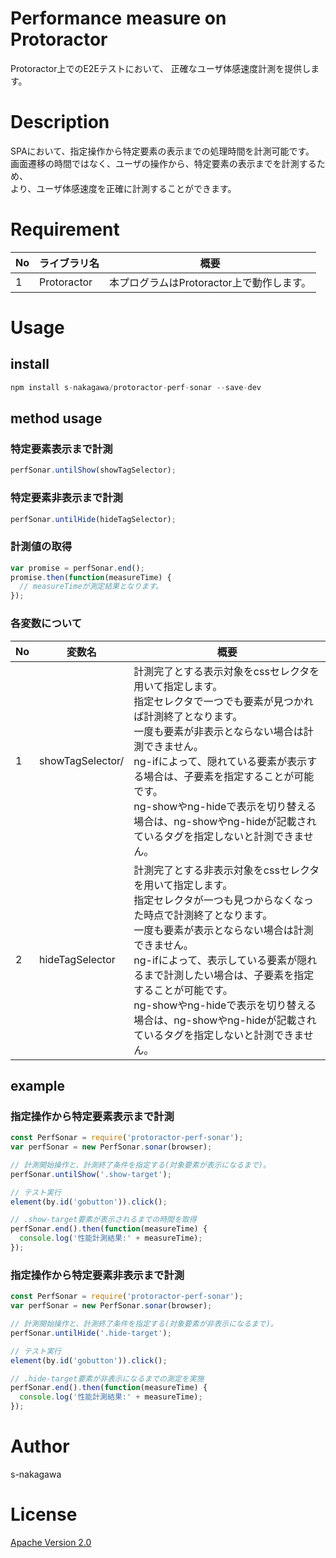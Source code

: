 Performance measure on Protoractor
====

Protoractor上でのE2Eテストにおいて、
正確なユーザ体感速度計測を提供します。

# Description

SPAにおいて、指定操作から特定要素の表示までの処理時間を計測可能です。<br>
画面遷移の時間ではなく、ユーザの操作から、特定要素の表示までを計測するため、<br>
より、ユーザ体感速度を正確に計測することができます。

# Requirement

|No  |ライブラリ名  |概要  |
|---|---|---|
|1|Protoractor|本プログラムはProtoractor上で動作します。|

# Usage

## install

```js
npm install s-nakagawa/protoractor-perf-sonar --save-dev
```

## method usage

### 特定要素表示まで計測
```js
perfSonar.untilShow(showTagSelector);
```

### 特定要素非表示まで計測

```js
perfSonar.untilHide(hideTagSelector);
```

### 計測値の取得

```js
var promise = perfSonar.end();
promise.then(function(measureTime) {
  // measureTimeが測定結果となります。
});
```

### 各変数について

|No  |変数名  |概要  |
|---|---|---|
|1|showTagSelector/|計測完了とする表示対象をcssセレクタを用いて指定します。<br>指定セレクタで一つでも要素が見つかれば計測終了となります。<br>一度も要素が非表示とならない場合は計測できません。<br>ng-ifによって、隠れている要素が表示する場合は、子要素を指定することが可能です。<br>ng-showやng-hideで表示を切り替える場合は、ng-showやng-hideが記載されているタグを指定しないと計測できません。|
|2|hideTagSelector|計測完了とする非表示対象をcssセレクタを用いて指定します。<br>指定セレクタが一つも見つからなくなった時点で計測終了となります。<br>一度も要素が表示とならない場合は計測できません。<br>ng-ifによって、表示している要素が隠れるまで計測したい場合は、子要素を指定することが可能です。<br>ng-showやng-hideで表示を切り替える場合は、ng-showやng-hideが記載されているタグを指定しないと計測できません。|

## example
### 指定操作から特定要素表示まで計測

```js
const PerfSonar = require('protoractor-perf-sonar');
var perfSonar = new PerfSonar.sonar(browser);

// 計測開始操作と、計測終了条件を指定する(対象要素が表示になるまで)。
perfSonar.untilShow('.show-target');

// テスト実行
element(by.id('gobutton')).click();

// .show-target要素が表示されるまでの時間を取得
perfSonar.end().then(function(measureTime) {
  console.log('性能計測結果:' + measureTime);
});
```

### 指定操作から特定要素非表示まで計測

```js
const PerfSonar = require('protoractor-perf-sonar');
var perfSonar = new PerfSonar.sonar(browser);

// 計測開始操作と、計測終了条件を指定する(対象要素が非表示になるまで)。
perfSonar.untilHide('.hide-target');

// テスト実行
element(by.id('gobutton')).click();

// .hide-target要素が非表示になるまでの測定を実施
perfSonar.end().then(function(measureTime) {
  console.log('性能計測結果:' + measureTime);
});
```

# Author
s-nakagawa

# License
[Apache Version 2.0](https://github.com/serive/es-ml-alert/blob/master/LICENSE)